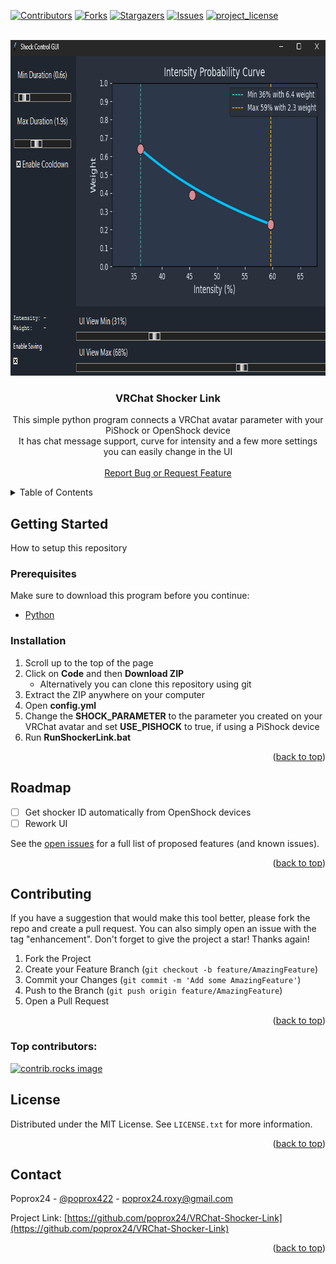 <a id="readme-top"></a>
[![Contributors][contributors-shield]][contributors-url]
[![Forks][forks-shield]][forks-url]
[![Stargazers][stars-shield]][stars-url]
[![Issues][issues-shield]][issues-url]
[![project_license][license-shield]][license-url]



<!-- PROJECT LOGO -->
<br />
<div align="center">
  <a href="https://github.com/poprox24/VRChat-Shocker-Link">
    <img src="logo.png" alt="Logo" width="803" height="537">
  </a>

<h3 align="center">VRChat Shocker Link</h3>

  <p align="center">
    This simple python program connects a VRChat avatar parameter with your PiShock or OpenShock device
    <br />
    It has chat message support, curve for intensity and a few more settings you can easily change in the UI
    <br />
    <br />
    <!-- <a href="https://github.com/github_username/repo_name">View Demo</a> 
    &middot; -->
    <a href="https://github.com/poprox24/VRChat-Shocker-Link/issues/new?labels=bug">Report Bug or Request Feature</a>
  </p>
</div>



<!-- TABLE OF CONTENTS -->
<details>
  <summary>Table of Contents</summary>
  <ol>
    <li>
      <a href="#getting-started">Getting Started</a>
      <ul>
        <li><a href="#prerequisites">Prerequisites</a></li>
        <li><a href="#installation">Installation</a></li>
      </ul>
    </li>
    <li><a href="#roadmap">Roadmap</a></li>
    <li><a href="#contributing">Contributing</a></li>
    <li><a href="#license">License</a></li>
    <li><a href="#contact">Contact</a></li>
  </ol>
</details>


<!-- GETTING STARTED -->
## Getting Started

How to setup this repository

### Prerequisites

Make sure to download this program before you continue:
* [Python](https://www.python.org/downloads/)

### Installation

1. Scroll up to the top of the page
2. Click on **Code** and then **Download ZIP**
    - Alternatively you can clone this repository using git
3. Extract the ZIP anywhere on your computer
4. Open **config.yml**
5. Change the **SHOCK_PARAMETER** to the parameter you created on your VRChat avatar and set **USE_PISHOCK** to true, if using a PiShock device
6. Run **RunShockerLink.bat**

<p align="right">(<a href="#readme-top">back to top</a>)</p>

<!-- ROADMAP -->
## Roadmap

- [ ] Get shocker ID automatically from OpenShock devices
- [ ] Rework UI

See the [open issues](https://github.com/poprox24/VRChat-Shocker-Link/issues) for a full list of proposed features (and known issues).

<p align="right">(<a href="#readme-top">back to top</a>)</p>



<!-- CONTRIBUTING -->
## Contributing

If you have a suggestion that would make this tool better, please fork the repo and create a pull request. You can also simply open an issue with the tag "enhancement".
Don't forget to give the project a star! Thanks again!

1. Fork the Project
2. Create your Feature Branch (`git checkout -b feature/AmazingFeature`)
3. Commit your Changes (`git commit -m 'Add some AmazingFeature'`)
4. Push to the Branch (`git push origin feature/AmazingFeature`)
5. Open a Pull Request

<p align="right">(<a href="#readme-top">back to top</a>)</p>

### Top contributors:

<a href="https://github.com/poprox24/VRChat-Shocker-Link/graphs/contributors">
  <img src="https://contrib.rocks/image?repo=poprox24/VRChat-Shocker-Link" alt="contrib.rocks image" />
</a>



<!-- LICENSE -->
## License

Distributed under the MIT License. See `LICENSE.txt` for more information.

<p align="right">(<a href="#readme-top">back to top</a>)</p>



<!-- CONTACT -->
## Contact

Poprox24 - [@poprox422](https://twitter.com/poprox422) - poprox24.roxy@gmail.com

Project Link: [https://github.com/poprox24/VRChat-Shocker-Link](https://github.com/poprox24/VRChat-Shocker-Link)

<p align="right">(<a href="#readme-top">back to top</a>)</p>


[contributors-shield]: https://img.shields.io/github/contributors/poprox24/VRChat-Shocker-Link.svg?style=for-the-badge
[contributors-url]: https://github.com/poprox24/VRChat-Shocker-Link/graphs/contributors
[forks-shield]: https://img.shields.io/github/forks/poprox24/VRChat-Shocker-Link.svg?style=for-the-badge
[forks-url]: https://github.com/poprox24/VRChat-Shocker-Link/network/members
[stars-shield]: https://img.shields.io/github/stars/poprox24/VRChat-Shocker-Link.svg?style=for-the-badge
[stars-url]: https://github.com/poprox24/VRChat-Shocker-Link/stargazers
[issues-shield]: https://img.shields.io/github/issues/poprox24/VRChat-Shocker-Link.svg?style=for-the-badge
[issues-url]: https://github.com/poprox24/VRChat-Shocker-Link/issues
[license-shield]: https://img.shields.io/github/license/poprox24/VRChat-Shocker-Link.svg?style=for-the-badge
[license-url]: https://github.com/poprox24/VRChat-Shocker-Link/blob/master/LICENSE
[product-screenshot]: images/screenshot.png

